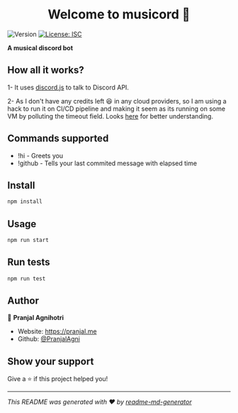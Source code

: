 <h1 align="center">Welcome to musicord 👋</h1>
<p>
  <img alt="Version" src="https://user-images.githubusercontent.com/26196076/128060383-de8ce577-1042-4362-aeaa-be334b776ecd.png" />
  <a href="#" target="_blank">
    <img alt="License: ISC" src="https://img.shields.io/badge/License-ISC-yellow.svg" />
  </a>
</p>

**A musical discord bot**

## How all it works?

1- It uses [discord.js](https://discord.js.org/#/) to talk to Discord API.

2- As I don't have any credits left 😆 in any cloud providers, so I am using a hack to run it on CI/CD pipeline and making it seem as its running on some VM by polluting the timeout field. Looks [here](https://github.com/PranjalAgni/Musicord/blob/master/.github/workflows/) for better understanding.

## Commands supported

- !hi - Greets you
- !github - Tells your last commited message with elapsed time

## Install

```sh
npm install
```

## Usage

```sh
npm run start
```

## Run tests

```sh
npm run test
```

## Author

👤 **Pranjal Agnihotri**

- Website: https://pranjal.me
- Github: [@PranjalAgni](https://github.com/PranjalAgni)

## Show your support

Give a ⭐️ if this project helped you!

---

_This README was generated with ❤️ by [readme-md-generator](https://github.com/kefranabg/readme-md-generator)_
